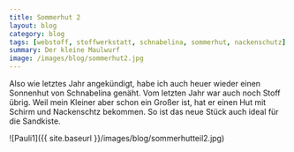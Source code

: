 ```yaml
---
title: Sommerhut 2
layout: blog
category: blog
tags: [webstoff, stoffwerkstatt, schnabelina, sommerhut, nackenschutz]  
summary: Der kleine Maulwurf
image: /images/blog/sommerhut2.jpg
---
```

Also wie letztes Jahr angekündigt, habe ich auch heuer wieder einen Sonnenhut von Schnabelina genäht. Vom letzten Jahr war auch noch Stoff übrig. Weil mein Kleiner aber schon ein Großer ist, hat er einen Hut mit Schirm und Nackenschtz bekommen. So ist das neue Stück auch ideal für die Sandkiste.

![Pauli1]({{ site.baseurl }}/images/blog/sommerhutteil2.jpg)
